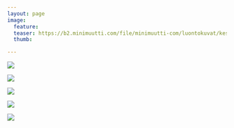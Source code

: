 ```yaml
---
layout: page
image:
  feature:
  teaser: https://b2.minimuutti.com/file/minimuutti-com/luontokuvat/kes%C3%A4/13/DS68511-245px.jpg
  thumb:

---
```


![](https://b2.minimuutti.com/file/minimuutti-com/luontokuvat/kes%C3%A4/13/DS68511-800px.jpg)

![](https://b2.minimuutti.com/file/minimuutti-com/luontokuvat/kes%C3%A4/13/DS68512-800px.jpg)

![](https://b2.minimuutti.com/file/minimuutti-com/luontokuvat/kes%C3%A4/13/DS68514-800px.jpg)

![](https://b2.minimuutti.com/file/minimuutti-com/luontokuvat/kes%C3%A4/13/DS68520-800px.jpg)

![](https://b2.minimuutti.com/file/minimuutti-com/luontokuvat/kes%C3%A4/13/DS68523-800px.jpg)
